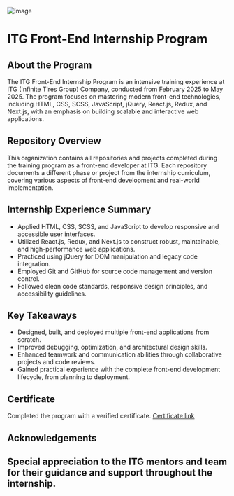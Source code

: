 
![image](https://github.com/user-attachments/assets/13b73748-d673-4909-bf40-165d25578857)



# ITG Front-End Internship Program

## About the Program

The ITG Front-End Internship Program is an intensive training experience at ITG (Infinite Tires Group) Company, conducted from February 2025 to May 2025. The program focuses on mastering modern front-end technologies, including HTML, CSS, SCSS, JavaScript, jQuery, React.js, Redux, and Next.js, with an emphasis on building scalable and interactive web applications.

## Repository Overview

This organization contains all repositories and projects completed during the training program as a front-end developer at ITG. Each repository documents a different phase or project from the internship curriculum, covering various aspects of front-end development and real-world implementation.

## Internship Experience Summary

- Applied HTML, CSS, SCSS, and JavaScript to develop responsive and accessible user interfaces.
- Utilized React.js, Redux, and Next.js to construct robust, maintainable, and high-performance web applications.
- Practiced using jQuery for DOM manipulation and legacy code integration.
- Employed Git and GitHub for source code management and version control.
- Followed clean code standards, responsive design principles, and accessibility guidelines.

## Key Takeaways

- Designed, built, and deployed multiple front-end applications from scratch.
- Improved debugging, optimization, and architectural design skills.
- Enhanced teamwork and communication abilities through collaborative projects and code reviews.
- Gained practical experience with the complete front-end development lifecycle, from planning to deployment.


## Certificate

Completed the program with a verified certificate. [Certificate link](#)

## Acknowledgements

Special appreciation to the ITG mentors and team for their guidance and support throughout the internship.
---
